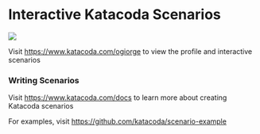 # Interactive Katacoda Scenarios

[![](http://shields.katacoda.com/katacoda/ogiorge/count.svg)](https://www.katacoda.com/ogiorge "Get your profile on Katacoda.com")

Visit https://www.katacoda.com/ogiorge to view the profile and interactive scenarios

### Writing Scenarios
Visit https://www.katacoda.com/docs to learn more about creating Katacoda scenarios

For examples, visit https://github.com/katacoda/scenario-example
